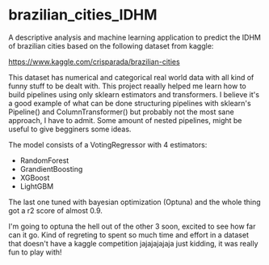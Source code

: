 # brazilian_cities_IDHM

A descriptive analysis and machine learning application to predict the IDHM of brazilian cities based on the following dataset from kaggle:

https://www.kaggle.com/crisparada/brazilian-cities

This dataset has numerical and categorical real world data with all kind of funny stuff to be dealt with. This project reaally helped me learn how to build pipelines using only sklearn estimators and transformers. I believe it's a good example of what can be done structuring pipelines with sklearn's Pipeline() and ColumnTransformer() but probably not the most sane approach, I have to admit. Some amount of nested pipelines, might be useful to give begginers some ideas.

The model consists of a VotingRegressor with 4 estimators:
  - RandomForest
  - GrandientBoosting
  - XGBoost
  - LightGBM

The last one tuned with bayesian optimization (Optuna) and the whole thing got a r2 score of almost 0.9.

I'm going to optuna the hell out of the other 3 soon, excited to see how far can it go. Kind of regreting to spent so much time and effort in a dataset that doesn't have a kaggle competition jajajajajaja just kidding, it was really fun to play with! 
